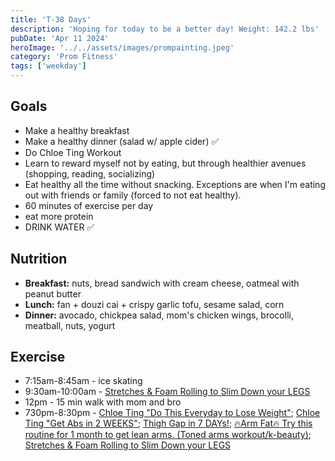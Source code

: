 ```yaml
---
title: 'T-38 Days'
description: 'Hoping for today to be a better day! Weight: 142.2 lbs'
pubDate: 'Apr 11 2024'
heroImage: '../../assets/images/prompainting.jpeg'
category: 'Prom Fitness'
tags: ['weekday']
---
```


## Goals

- Make a healthy breakfast
- Make a healthy dinner (salad w/ apple cider) ✅
- Do Chloe Ting Workout
- Learn to reward myself not by eating, but through healthier avenues (shopping, reading, socializing)
- Eat healthy all the time without snacking. Exceptions are when I'm eating out with friends or family (forced to not eat healthy).
- 60 minutes of exercise per day
- eat more protein
- DRINK WATER ✅

## Nutrition

- **Breakfast:** nuts, bread sandwich with cream cheese, oatmeal with peanut butter
- **Lunch:** fan + douzi cai + crispy garlic tofu, sesame salad, corn
- **Dinner:** avocado, chickpea salad, mom's chicken wings, brocolli, meatball, nuts, yogurt

## Exercise

- 7:15am-8:45am - ice skating
- 9:30am-10:00am - [Stretches & Foam Rolling to Slim Down your LEGS](https://www.youtube.com/watch?v=zF7LFDfKEGY)
- 12pm - 15 min walk with mom and bro
- 730pm-8:30pm - [Chloe Ting "Do This Everyday to Lose Weight"](https://www.youtube.com/watch?v=2MoGxae-zyo); [Chloe Ting "Get Abs in 2 WEEKS"](https://www.youtube.com/watch?v=2pLT-olgUJs); [Thigh Gap in 7 DAYs!](https://www.youtube.com/watch?v=cgLwA4_VTMc); [🔥Arm Fat🔥 Try this routine for 1 month to get lean arms. (Toned arms workout/k-beauty)](https://www.youtube.com/watch?v=T-bVqdhqW2U); [Stretches & Foam Rolling to Slim Down your LEGS](https://www.youtube.com/watch?v=zF7LFDfKEGY)
